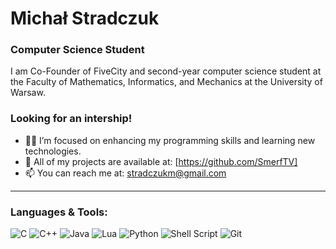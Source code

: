 # Michał Stradczuk

### Computer Science Student

I am Co-Founder of FiveCity and second-year computer science student at the Faculty of Mathematics, Informatics, and Mechanics at the University of Warsaw.

### Looking for an intership!

- 👨‍💻 I’m focused on enhancing my programming skills and learning new technologies.
- 📂 All of my projects are available at: [https://github.com/SmerfTV]
- 📫 You can reach me at: stradczukm@gmail.com

---

### Languages & Tools:

![C](https://img.shields.io/badge/-C-00599C?style=flat&logo=c&logoColor=white)
![C++](https://img.shields.io/badge/-C++-00599C?style=flat&logo=c%2B%2B&logoColor=white)
![Java](https://img.shields.io/badge/-Java-F89820?style=flat&logo=java&logoColor=white)
![Lua](https://img.shields.io/badge/-Lua-2C2D72?style=flat&logo=lua&logoColor=white)
![Python](https://img.shields.io/badge/-Python-3776AB?style=flat&logo=python&logoColor=white)
![Shell Script](https://img.shields.io/badge/-Shell_Script-5391FE?style=flat&logo=gnu-bash&logoColor=white)
![Git](https://img.shields.io/badge/-Git-F05032?style=flat&logo=git&logoColor=white)
